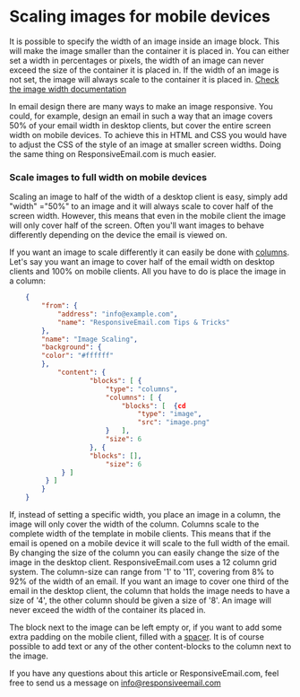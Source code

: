 # Scaling images for mobile devices

It is possible to specify the width of an image inside an image block. This will make the image
smaller than the container it is placed in. You can either set a width in percentages or pixels, the width of an image can never exceed the size of the container it is placed in. If the width of an image is not set, the image will
always scale to the container it is placed in.
 <a href="support/json/property-image-width">Check the image width documentation</a>

In email design there are many ways to make an image responsive. You could, for example,
design an email in such a way that an image covers 50% of your email width in desktop
clients, but cover the entire screen width on mobile devices. To achieve this in HTML
and CSS you would have to adjust the CSS of the style of an image at smaller screen widths.
Doing the same thing on ResponsiveEmail.com is much easier.

### Scale images to full width on mobile devices

Scaling an image to half of the width of a desktop client is easy, simply add "width" ="50%"
to an image and it will always scale to cover half of the screen width. However, this means
that even in the mobile client the image will only cover half of the screen. Often you'll want
images to behave differently depending on the device the email is viewed on. 

If you want an image to scale differently it can easily be done with <a href="support/json/property-columns">columns</a>. 
Let's say you want an image to cover half of the email width on desktop clients and 100% on mobile clients. All you 
have to do is place the image in a column:
````json
    {
        "from": {
            "address": "info@example.com",
            "name": "ResponsiveEmail.com Tips & Tricks"
        },
        "name": "Image Scaling",
        "background": {
        "color": "#ffffff"
        },
            "content": {
                    "blocks": [ {
                        "type": "columns",
                        "columns": [ {
                            "blocks": [  {cd
                                "type": "image",
                                "src": "image.png"
                        }   ],
                        "size": 6
                    }, {
                    "blocks": [],
                        "size": 6
             } ]
         } ]
        }
    }
````
 
If, instead of setting a specific width, you place an image in a column, the image will only cover the width of the column. Columns scale to the complete width of the template in mobile clients. This means that if the email is opened on a mobile device it will scale to the full width of the email. By changing the size of the column you can easily change the size of the image in the desktop client. ResponsiveEmail.com uses a 12 column grid system. The column-size can range from '1' to '11', covering from 8% to 92% of the width of an email. If you want an image to cover one third of the email in the desktop client, the column that holds the image needs to have a size of '4', the other column should be given a size of '8'. An image will never exceed the width of the container its placed in. 

The block next to the image can be left empty or, if you want to add some extra padding on the mobile client, filled with
  a <a href="/support/json/block-spacer" title="spacer documentation">spacer</a>. It is of course possible to add text or any of the other content-blocks to the column next to the image. 

If you have any questions about this article or ResponsiveEmail.com, feel free to send us a message on <a href="mailto:info@responsiveemail.com" title="send us an email!">info@responsiveemail.com</a>
